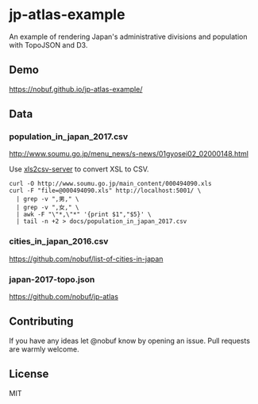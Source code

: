 # jp-atlas-example

An example of rendering Japan's administrative divisions and population with TopoJSON and D3.

## Demo

https://nobuf.github.io/jp-atlas-example/

## Data

### population_in_japan_2017.csv

http://www.soumu.go.jp/menu_news/s-news/01gyosei02_02000148.html

Use [xls2csv-server](https://github.com/nobuf/xls2csv-server) to convert XSL to CSV.

```shell
curl -O http://www.soumu.go.jp/main_content/000494090.xls
curl -F "file=@000494090.xls" http://localhost:5001/ \
  | grep -v ",男," \
  | grep -v ",女," \
  | awk -F "\"*,\"*" '{print $1","$5}' \
  | tail -n +2 > docs/population_in_japan_2017.csv
```

### cities_in_japan_2016.csv

https://github.com/nobuf/list-of-cities-in-japan

### japan-2017-topo.json

https://github.com/nobuf/jp-atlas

## Contributing

If you have any ideas let @nobuf know by opening an issue. Pull requests are warmly welcome.

## License

MIT